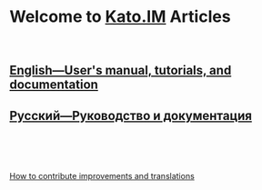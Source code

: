 # Welcome to <a href="http://kato.im" target="_blank">Kato.IM</a> Articles

<br />

## [English&#8212;User's manual, tutorials, and documentation](/articles/en)
## [Русский&#8212;Руководство и документация](/articles/ru)
<!--
## [Español](/articles/es)
## [日本語](/articles/ja)
-->
<br />
<br />
<br />
<br />
<a href='https://github.com/kato-im/articles/blob/master/translate-improve-howto.md' target='_blank'>How to contribute improvements and translations</a>
